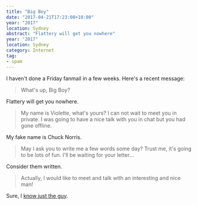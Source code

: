 ```yaml
---
title: "Big Boy"
date: "2017-04-21T17:23:00+10:00"
year: "2017"
location: Sydney
abstract: "Flattery will get you nowhere"
year: "2017"
location: Sydney
category: Internet
tag:
- spam
---
```

I haven't done a Friday fanmail in a few weeks. Here's a recent message:

> What's up, Big Boy?

Flattery will get you nowhere.

> My name is Violette, what's yours? I can not wait to meet you in private.
I was going to have a nice talk with you in chat but you had gone offline.

My fake name is Chuck Norris.

> May I ask you to write me a few words some day? Trust me, it's going to be lots of fun.
I'll be waiting for your letter...

Consider them written.

> Actually, I would like to meet and talk with an interesting and nice man!

Sure, I [know just the guy].

[know just the guy]: https://rubenerd.com/valentine-termination-spam/
